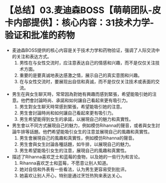 # 【总结】03.麦迪森BOSS【萌萌团队-皮卡内部提供】：核心内容：31技术力学-验证和批准的药物

-   麦迪森BOSS提供的核心内容是关于技术力学和药物验证，强调了人际交流中的关注和表达方式。
    1.  男性在与女性交流时，应注意表达自己的情感和兴趣，而不是仅仅关注技术方面。
    2.  重要的是要真诚地表达感激之情，展示自己的真实意图和兴趣。
    3.  在与女性交流时，要展现出自信和真诚，而不是仅仅关注技术或表面的交流。
-   男生在與女生聊天時，常常因為對她有興趣而感到緊張，希望能吸引她的注意。他們會討論時尚、承諾和如何讓自己看起來更有吸引力。
    1.  男生對女生聊天時常感到緊張，希望能吸引她的注意。
    2.  男生會討論時尚和如何讓自己看起來更有吸引力。
    3.  男生希望能得到女生的承諾，以展現自己的魅力和真實性。
-   男生會以不同方式展現自己的魅力，例如模仿Rihanna的聲音，或者與女生討論牛排等話題。他們希望能吸引女生的注意並展現自己的風趣和真實性。
    1.  男生會展現自己的風趣和真實性，例如模仿Rihanna的聲音。
    2.  男生會與女生討論各種話題，如牛排，以展現自己的魅力。
    3.  男生希望能吸引女生的注意，展現自己的風趣和真實性。
-   描述了Rihanna喜欢芝士和蓝莓的食物，以及她的一些行为和言论。
    1.  Rihanna喜欢芝士和蓝莓，不愿意让别人知道。
    2.  她对自信和外表有一些看法，认为男生更容易受到批评。
    3.  她喜欢让别人开心，特别是通过烹饪热狗来表达关心。